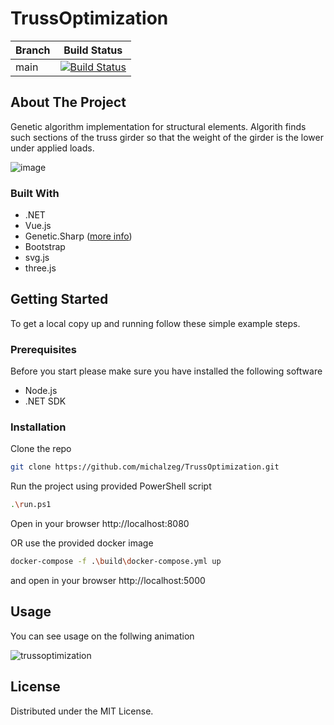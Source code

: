 # TrussOptimization

| Branch  | Build Status |
| ------------- | ------------- |
| main | [![Build Status](https://michalzeg.visualstudio.com/GitHub/_apis/build/status%2FCalculators%2Fmichalzeg.TrussOptimization?branchName=main)](https://michalzeg.visualstudio.com/GitHub/_build/latest?definitionId=35&branchName=main) |


<!-- Improved compatibility of back to top link: See: https://github.com/othneildrew/Best-README-Template/pull/73 -->
<a name="readme-top"></a>
<!--
<!-- ABOUT THE PROJECT -->
## About The Project
Genetic algorithm implementation for structural elements. Algorith finds such sections of the truss girder so that the weight of the girder is the lower under applied loads.

![image](https://github.com/michalzeg/TrussOptimization/assets/16364170/1d633c5a-193d-442a-9453-89d0154fb848)

### Built With

* .NET
* Vue.js
* Genetic.Sharp ([more info](https://github.com/giacomelli/GeneticSharp))
* Bootstrap
* svg.js
* three.js

<!-- GETTING STARTED -->
## Getting Started

To get a local copy up and running follow these simple example steps.

### Prerequisites

Before you start please make sure you have installed the following software
* Node.js
* .NET SDK

### Installation
Clone the repo
   ```sh
   git clone https://github.com/michalzeg/TrussOptimization.git
   ```
Run the project using provided PowerShell script
   ```sh
   .\run.ps1
   ```
Open in your browser http://localhost:8080

OR use the provided docker image
   ```sh
   docker-compose -f .\build\docker-compose.yml up
   ```
and open in your browser http://localhost:5000
<!-- USAGE EXAMPLES -->
## Usage

You can see usage on the follwing animation

![trussoptimization](https://github.com/michalzeg/TrussOptimization/assets/16364170/7de87530-0e76-4fc3-b79f-309e3626b898)

<!-- LICENSE -->
## License

Distributed under the MIT License.
